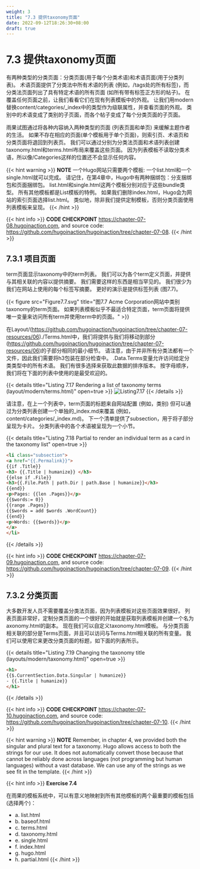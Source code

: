 ```yaml
---
weight: 3
title: "7.3 提供taxonomy页面"
date: 2022-09-12T18:26:30+08:00
draft: true
---
```


# 7.3 提供taxonomy页面

有两种类型的分类页面：分类页面(用于每个分类术语)和术语页面(用于分类列表)。 术语页面提供了分类法中所有术语的列表 (例如，/tags处的所有标签)，而分类法页面列出了具有特定术语的所有页面 (如所有带有标签正方形的帖子)。 在覆盖任何页面之前，让我们看看它们在现有列表模板中的外观。 让我们用modern替换content/categories/_index中的类型作为级联属性，并查看页面的外观。 类别中的术语变成了类别的子页面，而各个帖子变成了每个分类页面的子页面。

雨果试图通过将各种内容纳入两种类型的页面 (列表页面和单页) 来缓解主题作者的生活。 如果不存在相应的页面(单个模板用于单个页面)，则索引页、术语页和分类页面将退回到列表页。 我们可以通过分别为分类法页面和术语列表创建taxonomy.html和terms.html布局来覆盖这些页面。 因为列表模板不读取分类术语，所以像/Categories这样的位置还不会显示任何内容。

{{< hint warning >}}
**NOTE** 一个Hugo网站只需要两个模板: 一个list.html和一个single.html就可以完成。 请记住，在第4章中，Hugo中有两种捆绑包：分支捆绑包和页面捆绑包。 list.html和single.html这两个模板分别对应于这些bundle类型。 所有其他模板都是List模板的特例。 如果我们删除index.html，Hugo会为网站的索引页面选择list.html。 类似地，除非我们提供定制模板，否则分类页面使用列表模板来呈现。
{{< /hint >}}

{{< hint info >}}
**CODE CHECKPOINT**    https://chapter-07-08.hugoinaction.com, and source code: https://github.com/hugoinaction/hugoinaction/tree/chapter-07-08.
{{< /hint >}}

## 7.3.1 项目页面

term页面显示taxonomy中的term列表。 我们可以为各个term定义页面，并提供与其相关联的内容以提供摘要。 我们需要这样的东西是相当罕见的。 我们很少为我们在网站上使用的每个标签写摘要。 更好的演示是提供标签列表 (图7.7)。

{{< figure src="Figure7.7.svg" title="图7.7 Acme Corporation网站中类别taxonomy的term页面。 如果列表模板似乎不最适合特定页面，term页面将提供唯一变量来访问所有term并使用term中的页面。" >}}

在Layout/(https://github.com/hugoinaction/hugoinaction/tree/chapter-07-resources/06)./Terms.html中，我们将提供与我们将移动到部分(https://github.com/hugoinaction/hugoinaction/tree/chapter-07-resources/06)的子部分相同的最小细节。 请注意，由于并非所有分类法都有一个文件，因此我们需要将h3包装在部分检查中。 .Data.Terms变量允许访问给定分类类型中的所有术语。 我们有很多选择来获取此数据的排序版本。 按字母顺序，我们将在下面的列表中使用的是最受欢迎的。

{{< details title="Listing 7.17  Rendering a list of taxonomy terms (layout/modern/terms.html)" open=true >}}
![Listing7.17](Listing7.17.svg)
{{< /details >}}

请注意，在上一个列表中，term页面的标题来自网站配置 (例如，类别) 但可以通过为分类列表创建一个单独的_index.md来覆盖 (例如，content/categories/_index.md)。 下一个清单提供了subsection，用于将子部分呈现为卡片。 分类列表中的各个术语被呈现为一个小节。

{{< details title="Listing 7.18  Partial to render an individual term as a card in the taxonomy list" open=true >}}
```html
<li class="subsection">
<a href="{{.Permalink}}">
{{if .Title}}
<h3> {{.Title | humanize}} </h3>
{{else if .File}}
<h3>{{.File.Path | path.Dir | path.Base | humanize}}</h3>
{{end}}
<p>Pages: {{len .Pages}}</p>
{{$words:= 0}}
{{range .Pages}}
{{$words = add $words .WordCount}}
{{end}}
<p>Words: {{$words}}</p>
</a>
</li>
```
{{< /details >}}

{{< hint info >}}
**CODE CHECKPOINT**    https://chapter-07-09.hugoinaction.com, and source code: https://github.com/hugoinaction/hugoinaction/tree/chapter-07-09.
{{< /hint >}}

## 7.3.2 分类页面

大多数开发人员不需要覆盖分类法页面，因为列表模板对这些页面效果很好。 列表页面非常好，定制分类页面的一个很好的开始就是获取列表模板并创建一个名为axonomy.html的副本。 现在我们可以自定义taxonomy.html模板。 与分类页面相关联的部分是Terms页面，并且可以访问与Terms.html相关联的所有变量。 我们可以使用它来更改分类页面的标题，如下面的列表所示。

{{< details title="Listing 7.19 Changing the taxonomy title (layouts/modern/taxonomy.html)" open=true >}}
```html
<h1>
{{$.CurrentSection.Data.Singular | humanize}}
- {{.Title | humanize}}
</h1>
```
{{< /details >}}

{{< hint info >}}
**CODE CHECKPOINT**    https://chapter-07-10.hugoinaction.com, and source code: https://github.com/hugoinaction/hugoinaction/tree/chapter-07-10.
{{< /hint >}}

{{< hint warning >}}
**NOTE** Remember, in chapter 4, we provided both the singular and plural text  for a taxonomy. Hugo allows access to both the strings for our use. It does not automatically convert those because that cannot be reliably done across languages (not programming but human languages) without a vast database. We can use any of the strings as we see fit in the template.
{{< /hint >}}

{{< hint info >}}
**Exercise 7.4**

在雨果的模板系统中，可以有意义地映射到所有其他模板的两个最重要的模板包括(选择两个)：
- a. list.html
- b. baseof.html
- c. terms.html
- d. taxonomy.html
- e. single.html
- f. index.html
- g. hugo.html
- h. partial.html
{{< /hint >}}
